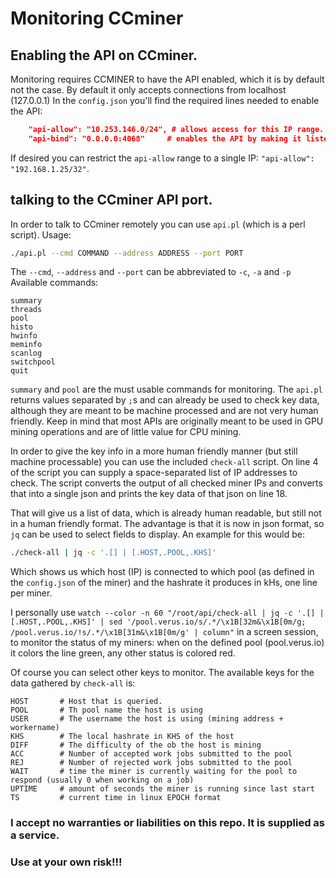 # Monitoring CCminer

## Enabling the API on CCminer.
Monitoring requires CCMINER to have the API enabled, which it is by default not the case. By default it only accepts connections from localhost (127.0.0.1)
In the `config.json` you'll find the required lines needed to enable the API:
```json
	"api-allow": "10.253.146.0/24", # allows access for this IP range. Adjust to your own situation.
	"api-bind": "0.0.0.0:4068"     # enables the API by making it listen on the specified IP address and port. 0.0.0.0 signifies all adapters and IPs.
```

If desired you can restrict the `api-allow` range to a single IP: `"api-allow": "192.168.1.25/32"`.

## talking to the CCminer API port.
In order to talk to CCminer remotely you can use `api.pl` (which is a perl script).
Usage:
```bash
./api.pl --cmd COMMAND --address ADDRESS --port PORT
```
The `--cmd`, `--address` and `--port` can be abbreviated to `-c`, `-a` and `-p`
Available commands:
```
summary
threads
pool
histo
hwinfo
meminfo
scanlog
switchpool
quit
```

`summary` and `pool` are the must usable commands for monitoring.
The `api.pl` returns values separated by `;`s and can already be used to check key data, although they are meant to be machine processed and are not very human friendly.
Keep in mind that most APIs are originally meant to be used in GPU mining operations and are of little value for CPU mining.

In order to give the key info in a more human friendly manner (but still machine processable) you can use the included `check-all` script.
On line 4 of the script you can supply a space-separated list of IP addresses to check.
The script converts the output of all checked miner IPs and converts that into a single json and prints the key data of that json on line 18.

That will give us a list of data, which is already human readable, but still not in a human friendly format. The advantage is that it is now in json format, so `jq` can be used to select fields to display.
An example for this would be:
```bash
./check-all | jq -c '.[] | [.HOST,.POOL,.KHS]'
```
Which shows us which host (IP) is connected to which pool (as defined in the `config.json` of the miner) and the hashrate it produces in kHs, one line per miner.

I personally use `watch --color -n 60 "/root/api/check-all | jq -c '.[] | [.HOST,.POOL,.KHS]' | sed '/pool.verus.io/s/.*/\x1B[32m&\x1B[0m/g; /pool.verus.io/!s/.*/\x1B[31m&\x1B[0m/g' | column"` in a screen session, to monitor the status of my miners: when on the defined pool (pool.verus.io) it colors the line green, any other status is colored red.

Of course you can select other keys to monitor. The available keys for the data gathered by `check-all` is:
```
HOST       # Host that is queried. 
POOL       # Th pool name the host is using
USER       # The username the host is using (mining address + workername)
KHS        # The local hashrate in KHS of the host
DIFF       # The difficulty of the ob the host is mining
ACC        # Number of accepted work jobs submitted to the pool
REJ        # Number of rejected work jobs submitted to the pool
WAIT       # time the miner is currently waiting for the pool to respond (usually 0 when working on a job)
UPTIME     # amount of seconds the miner is running since last start
TS         # current time in linux EPOCH format
```

### I accept no warranties or liabilities on this repo. It is supplied as a service.
### Use at your own risk!!!
